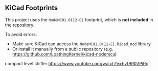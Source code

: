 ## KiCad Footprints

This project uses the `NodeMCU1.0(12-E)` footprint, which is **not included** in the repository.

To avoid errors:
- Make sure KiCad can access the `NodeMCU1.0(12-E).kicad_mod` library
- Or install it manually from a public repository (e.g. https://github.com/LoathingKernel/kicad-nodemcu)



compact level shifter
https://www.youtube.com/watch?v=hvf990VPiRg